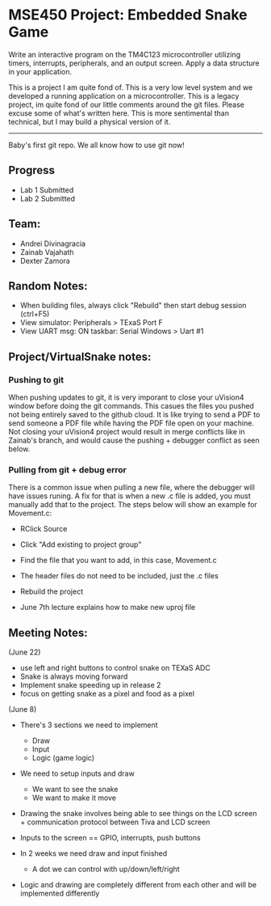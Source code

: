 # MSE450 Project: Embedded Snake Game 

Write an interactive program on the TM4C123 microcontroller utilizing timers, interrupts, peripherals, and an output screen. Apply a data structure in your application.

This is a project I am quite fond of. This is a very low level system and we developed a running application on a microcontroller. This is a legacy project, im quite fond of our little comments around the git files. Please excuse some of what's written here. This is more sentimental than technical, but I may build a physical version of it. 

-------

Baby's first git repo. We all know how to use git now!

## Progress
- Lab 1 Submitted
- Lab 2 Submitted

## Team:
- Andrei Divinagracia
- Zainab Vajahath
- Dexter Zamora

## Random Notes:
- When building files, always click "Rebuild" then start debug session (ctrl+F5)
- View simulator: Peripherals > TExaS Port F
- View UART msg: ON taskbar: Serial Windows > Uart #1

## Project/VirtualSnake notes:

### Pushing to git
When pushing updates to git, it is very imporant to close your uVision4 window before doing the git commands. This casues the files you pushed not being entirely saved to the github cloud. It is like trying to send a PDF to send someone a PDF file while having the PDF file open on your machine. Not closing your uVision4 project would result in merge conflicts like in Zainab's branch, and would cause the pushing + debugger conflict as seen below. 

### Pulling from git + debug error
There is a common issue when pulling a new file, where the debugger will have issues runing. A fix for that is when a new .c file is added, you must manually add that to the project. The steps below will show an example for Movement.c:
- RClick Source
- Click "Add existing to project group"
- Find the file that you want to add, in this case, Movement.c
- The header files do not need to be included, just the .c files
- Rebuild the project

- June 7th lecture explains how to make new uproj file

## Meeting Notes:

(June 22)
- use left and right buttons to control snake on TEXaS ADC
- Snake is always moving forward
- Implement snake speeding up in release 2
- focus on getting snake as a pixel and food as a pixel



(June 8)
- There's 3 sections we need to implement
	- Draw
	- Input 
	- Logic (game logic)

- We need to setup inputs and draw
	- We want to see the snake
	- We want to make it move
	
- Drawing the snake involves being able to see things on the LCD screen + communication protocol between Tiva and LCD screen

- Inputs to the screen == GPIO, interrupts, push buttons

- In 2 weeks we need draw and input finished
	- A dot we can control with up/down/left/right

- Logic and drawing are completely different from each other and will be implemented differently


